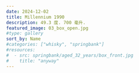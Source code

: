 ```yaml
---
date: 2024-12-02
title: Millennium 1990
description: 49.3 度. 700 毫升.
featured_image: 03_box_open.jpg
#type: gallery
sort_by: Name
#categories: ["whisky", "springbank"]
#resources:
#  - src: springbank/aged_32_years/box_front.jpg
#    title: "anyway"
---
```

